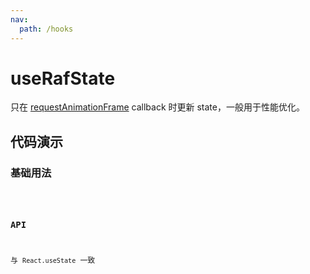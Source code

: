 ```yaml
---
nav:
  path: /hooks
---
```


# useRafState

只在 [requestAnimationFrame](https://developer.mozilla.org/en-US/docs/Web/API/window/requestAnimationFrame) callback 时更新 state，一般用于性能优化。

## 代码演示

### 基础用法

<code src="./demo/demo1.tsx" />

### API

与 `React.useState` 一致